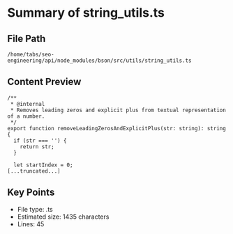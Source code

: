 # Summary of string_utils.ts
  
## File Path
`/home/tabs/seo-engineering/api/node_modules/bson/src/utils/string_utils.ts`

## Content Preview
```
/**
 * @internal
 * Removes leading zeros and explicit plus from textual representation of a number.
 */
export function removeLeadingZerosAndExplicitPlus(str: string): string {
  if (str === '') {
    return str;
  }

  let startIndex = 0;
[...truncated...]
```

## Key Points
- File type: .ts
- Estimated size: 1435 characters
- Lines: 45
